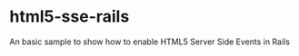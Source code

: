 html5-sse-rails
===============

An basic sample to show how to enable HTML5 Server Side Events in Rails